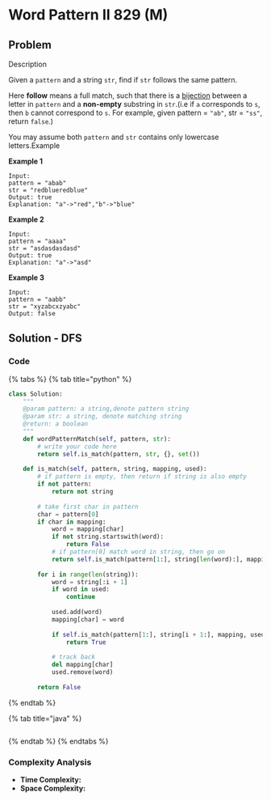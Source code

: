 # Word Pattern II 829 \(M\)

## Problem

Description

Given a `pattern` and a string `str`, find if `str` follows the same pattern.

Here **follow** means a full match, such that there is a [bijection](https://baike.baidu.com/item/%E5%8F%8C%E5%B0%84/942799?fr=aladdin) between a letter in `pattern` and a **non-empty** substring in `str`.\(i.e if `a` corresponds to `s`, then `b` cannot correspond to `s`. For example, given pattern = `"ab"`, str = `"ss"`, return `false`.\)

You may assume both `pattern` and `str` contains only lowercase letters.Example

**Example 1**

```text
Input:
pattern = "abab"
str = "redblueredblue"
Output: true
Explanation: "a"->"red","b"->"blue"
```

**Example 2**

```text
Input:
pattern = "aaaa"
str = "asdasdasdasd"
Output: true
Explanation: "a"->"asd"
```

**Example 3**

```text
Input:
pattern = "aabb"
str = "xyzabcxzyabc"
Output: false
```

## Solution - DFS

### Code

{% tabs %}
{% tab title="python" %}
```python
class Solution:
    """
    @param pattern: a string,denote pattern string
    @param str: a string, denote matching string
    @return: a boolean
    """
    def wordPatternMatch(self, pattern, str):
        # write your code here
        return self.is_match(pattern, str, {}, set())
    
    def is_match(self, pattern, string, mapping, used):
        # if pattern is empty, then return if string is also empty
        if not pattern:
            return not string
        
        # take first char in pattern
        char = pattern[0]
        if char in mapping:
            word = mapping[char]
            if not string.startswith(word):
                return False
            # if pattern[0] match word in string, then go on
            return self.is_match(pattern[1:], string[len(word):], mapping, used)
        
        for i in range(len(string)):
            word = string[:i + 1]
            if word in used:
                continue
            
            used.add(word)
            mapping[char] = word
            
            if self.is_match(pattern[1:], string[i + 1:], mapping, used):
                return True
            
            # track back
            del mapping[char]
            used.remove(word)
        
        return False
```
{% endtab %}

{% tab title="java" %}
```

```
{% endtab %}
{% endtabs %}

### Complexity Analysis

* **Time Complexity:**
* **Space Complexity:**

